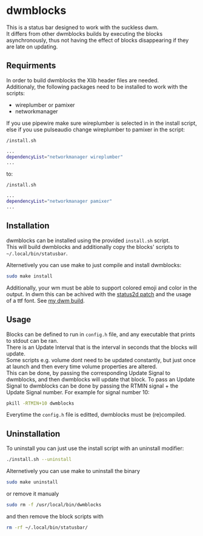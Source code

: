 # dwmblocks

This is a status bar designed to work with the suckless dwm.  
It differs from other dwmblocks builds by executing the blocks asynchronously, thus not having the effect of blocks disappearing if they are late on updating.

## Requirments

In order to build dwmblocks the Xlib header files are needed.  
Additionaly, the following packages need to be installed to work with the scripts:
- wireplumber or pamixer
- networkmanager

If you use pipewire make sure wireplumber is selected in in the install script, else if you use pulseaudio change wireplumber to pamixer in the script:

`/install.sh`
```bash
...
dependencyList="networkmanager wireplumber"
...
```
to:

`/install.sh`
```bash
...
dependencyList="networkmanager pamixer"
...
```
## Installation

dwmblocks can be installed using the provided `install.sh` script.  
This will build dwmblocks and additionally copy the blocks' scripts to `~/.local/bin/statusbar`.

Alternetively you can use make to just compile and install dwmblocks:
```bash
sudo make install
```

Additionally, your wm must be able to support colored emoji and color in the output.
In dwm this can be achived with the [status2d patch](https://dwm.suckless.org/patches/status2d/ 'dwm.suckless.org/patches/status2d/') and the usage of a ttf font. See [my dwm build](https://github.com/dimgerasimou/dwm 'github.com/dimgerasimou/dwm'). 

## Usage

Blocks can be defined to run in `config.h` file, and any executable that prints to stdout can be ran.  
There is an Update Interval that is the interval in seconds that the blocks will update.  
Some scripts e.g. volume dont need to be updated constantly, but just once at launch and then every time volume properties are altered.  
This can be done, by passing the corresponding Update Signal to dwmblocks, and then dwmblocks will update that block.
To pass an Update Signal to dwmblocks can be done by passing the RTMIN signal + the Update Signal number. For example for signal number 10:
```bash
pkill -RTMIN+10 dwmblocks
```
Everytime the `config.h` file is editted, dwmblocks must be (re)compiled.

## Uninstallation

To uninstall you can just use the install script with an uninstall modifier:
```bash
./install.sh --uninstall
```
Alternetively you can use make to uninstall the binary
```bash
sudo make uninstall
```
or remove it manualy
```bash
sudo rm -f /usr/local/bin/dwmblocks
```
and then remove the block scripts with
```bash
rm -rf ~/.local/bin/statusbar/
```
